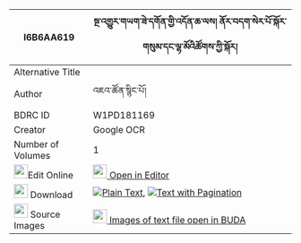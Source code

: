 |I6B6AA619|སྔ་འགྱུར་གཡག་ཟེ་དགོན་གྱི་འདོན་ཆ་ལས། ནོར་བདག་སེར་པོ་སྐོར་གསུམ་དང་ལྷ་མོའིཚོགས་ཀྱི་སྐོར། 
| --- | --- 
|Alternative Title |
|Author| འཇའ་ཚོན་སྙིང་པོ།
|BDRC ID | W1PD181169
|Creator | Google OCR
|Number of Volumes| 1
|<img width="25" src="https://img.icons8.com/color/25/000000/edit-property.png">Edit Online| [<img width="25" src="https://avatars.githubusercontent.com/u/45091458?s=200&v=4"> Open in Editor](http://editor.openpecha.org/I6B6AA619)
|<img width="25" src="https://img.icons8.com/fluent/48/000000/download-2.png"/>  Download | [![](https://img.icons8.com/color/20/000000/txt.png)Plain Text](https://github.com/Openpecha/I6B6AA619/releases/download/v1/nga_gyur_yak_ze_gon_gyi_don_ch_plain_I6B6AA619.zip), [![](https://img.icons8.com/color/20/000000/txt.png)Text with Pagination](https://github.com/Openpecha/I6B6AA619/releases/download/v1/nga_gyur_yak_ze_gon_gyi_don_ch_pages_I6B6AA619.zip)
|<img width="25" src="https://img.icons8.com/plasticine/100/000000/pictures-folder.png"/>  Source Images | [<img width="25" src="https://library.bdrc.io/icons/BUDA-small.svg"> Images of text file open in BUDA](https://library.bdrc.io/show/bdr:W1PD181169)